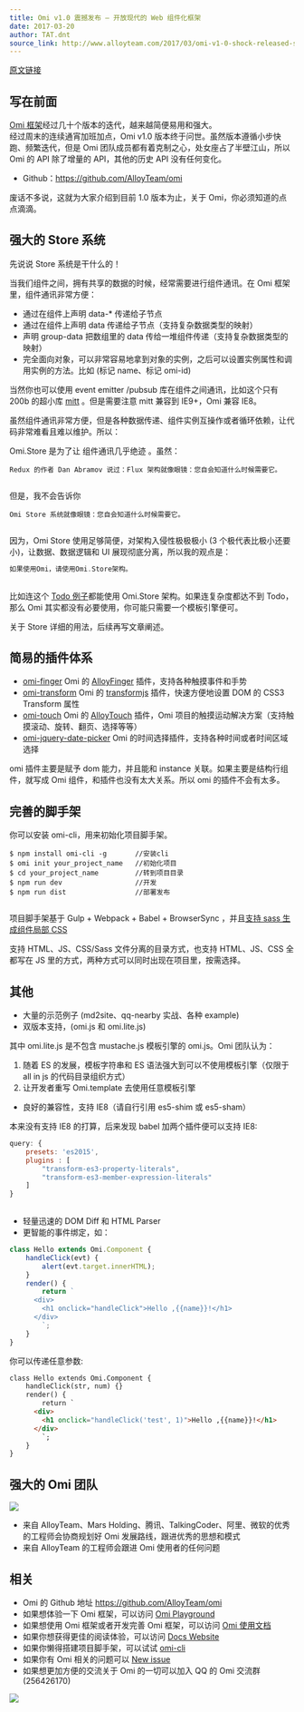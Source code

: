 ```yaml
---
title: Omi v1.0 震撼发布 – 开放现代的 Web 组件化框架
date: 2017-03-20
author: TAT.dnt
source_link: http://www.alloyteam.com/2017/03/omi-v1-0-shock-released-suffocating-web-component-framework/
---
```


<!-- {% raw %} - for jekyll -->

[原文链接](https://github.com/AlloyTeam/omi/blob/master/tutorial/omi-v1.0-release.md)

## 写在前面

[Omi 框架](https://github.com/AlloyTeam/omi)经过几十个版本的迭代，越来越简便易用和强大。  
经过周末的连续通宵加班加点，Omi v1.0 版本终于问世。虽然版本遵循小步快跑、频繁迭代，但是 Omi 团队成员都有着克制之心，处女座占了半壁江山，所以 Omi 的 API 除了增量的 API，其他的历史 API 没有任何变化。

-   Github：<https://github.com/AlloyTeam/omi>

废话不多说，这就为大家介绍到目前 1.0 版本为止，关于 Omi，你必须知道的点点滴滴。  

## 强大的 Store 系统

先说说 Store 系统是干什么的！

当我们组件之间，拥有共享的数据的时候，经常需要进行组件通讯。在 Omi 框架里，组件通讯非常方便：

-   通过在组件上声明 data-\* 传递给子节点
-   通过在组件上声明 data 传递给子节点（支持复杂数据类型的映射）
-   声明 group-data 把数组里的 data 传给一堆组件传递（支持复杂数据类型的映射）
-   完全面向对象，可以非常容易地拿到对象的实例，之后可以设置实例属性和调用实例的方法。比如 (标记 name、标记 omi-id)

当然你也可以使用 event emitter /pubsub 库在组件之间通讯，比如这个只有 200b 的超小库 [mitt](https://github.com/developit/mitt) 。但是需要注意 mitt 兼容到 IE9+，Omi 兼容 IE8。

虽然组件通讯非常方便，但是各种数据传递、组件实例互操作或者循环依赖，让代码非常难看且难以维护。所以：

Omi.Store 是为了让 组件通讯几乎绝迹 。虽然：

    Redux 的作者 Dan Abramov 说过：Flux 架构就像眼镜：您自会知道什么时候需要它。
     

但是，我不会告诉你

    Omi Store 系统就像眼镜：您自会知道什么时候需要它。
     

因为，Omi Store 使用足够简便，对架构入侵性极极极小 (3 个极代表比极小还要小)，让数据、数据逻辑和 UI 展现彻底分离，所以我的观点是：

```go
如果使用Omi，请使用Omi.Store架构。
 
```

比如连这个 [Todo 例子](https://github.com/AlloyTeam/omi/tree/master/example/todo-store)都能使用 Omi.Store 架构。如果连复杂度都达不到 Todo，那么 Omi 其实都没有必要使用，你可能只需要一个模板引擎便可。

关于 Store 详细的用法，后续再写文章阐述。

## 简易的插件体系

-   [omi-finger](https://github.com/AlloyTeam/omi/tree/master/plugins/omi-finger) Omi 的 [AlloyFinger](https://github.com/AlloyTeam/AlloyFinger) 插件，支持各种触摸事件和手势
-   [omi-transform](https://github.com/AlloyTeam/omi/tree/master/plugins/omi-transform) Omi 的 [transformjs](http://alloyteam.github.io/AlloyTouch/transformjs/) 插件，快速方便地设置 DOM 的 CSS3 Transform 属性
-   [omi-touch](https://github.com/AlloyTeam/omi/tree/master/plugins/omi-touch) Omi 的 [AlloyTouch](https://github.com/AlloyTeam/AlloyTouch) 插件，Omi 项目的触摸运动解决方案（支持触摸滚动、旋转、翻页、选择等等）
-   [omi-jquery-date-picker](https://github.com/AlloyTeam/omi/tree/master/plugins/omi-jquery-date-picker) Omi 的时间选择插件，支持各种时间或者时间区域选择

omi 插件主要是赋予 dom 能力，并且能和 instance 关联。如果主要是结构行组件，就写成 Omi 组件，和插件也没有太大关系。所以 omi 的插件不会有太多。

## 完善的脚手架

你可以安装 omi-cli，用来初始化项目脚手架。

    $ npm install omi-cli -g       //安装cli
    $ omi init your_project_name   //初始化项目
    $ cd your_project_name         //转到项目目录
    $ npm run dev                  //开发
    $ npm run dist                 //部署发布
     

项目脚手架基于 Gulp + Webpack + Babel + BrowserSync ，并且[支持 sass 生成组件局部 CSS](https://github.com/AlloyTeam/omi/blob/master/tutorial/webpack2-sass-support.md)

支持 HTML、JS、CSS/Sass 文件分离的目录方式，也支持 HTML、JS、CSS 全都写在 JS 里的方式，两种方式可以同时出现在项目里，按需选择。

## 其他

-   大量的示范例子 (md2site、qq-nearby 实战、各种 example)
-   双版本支持，(omi.js 和 omi.lite.js)

其中 omi.lite.js 是不包含 mustache.js 模板引擎的 omi.js。Omi 团队认为：

1. 随着 ES 的发展，模板字符串和 ES 语法强大到可以不使用模板引擎（仅限于 all in js 的代码目录组织方式）  
2. 让开发者重写 Omi.template 去使用任意模板引擎

-   良好的兼容性，支持 IE8（请自行引用 es5-shim 或 es5-sham）

本来没有支持 IE8 的打算，后来发现 babel 加两个插件便可以支持 IE8:

```javascript
query: {
    presets: 'es2015',
    plugins : [
        "transform-es3-property-literals",
        "transform-es3-member-expression-literals"
    ]
}
 
```

-   轻量迅速的 DOM Diff 和 HTML Parser
-   更智能的事件绑定，如：

```javascript
class Hello extends Omi.Component {
    handleClick(evt) {
        alert(evt.target.innerHTML);
    }
    render() {
        return `
      <div>
        <h1 onclick="handleClick">Hello ,{{name}}!</h1>
      </div>
        `;
    }
}
```

你可以传递任意参数:

```html
class Hello extends Omi.Component {
    handleClick(str, num) {}
    render() {
        return `
      <div>
        <h1 onclick="handleClick('test', 1)">Hello ,{{name}}!</h1>
      </div>
        `;
    }
}
```

## 强大的 Omi 团队

![](http://images2015.cnblogs.com/blog/105416/201703/105416-20170320095955971-1939070926.jpg)

-   来自 AlloyTeam、Mars Holding、腾讯、TalkingCoder、阿里、微软的优秀的工程师会协商规划好 Omi 发展路线，跟进优秀的思想和模式
-   来自 AlloyTeam 的工程师会跟进 Omi 使用者的任何问题

## 相关

-   Omi 的 Github 地址 <https://github.com/AlloyTeam/omi>
-   如果想体验一下 Omi 框架，可以访问 [Omi Playground](http://alloyteam.github.io/omi/example/playground/)
-   如果想使用 Omi 框架或者开发完善 Omi 框架，可以访问 [Omi 使用文档](https://github.com/AlloyTeam/omi/tree/master/docs#omi使用文档)
-   如果你想获得更佳的阅读体验，可以访问 [Docs Website](http://alloyteam.github.io/omi/website/docs.html)
-   如果你懒得搭建项目脚手架，可以试试 [omi-cli](https://github.com/AlloyTeam/omi/tree/master/cli)
-   如果你有 Omi 相关的问题可以 [New issue](https://github.com/AlloyTeam/omi/issues/new)
-   如果想更加方便的交流关于 Omi 的一切可以加入 QQ 的 Omi 交流群 (256426170)

![](http://images2015.cnblogs.com/blog/105416/201702/105416-20170208095745213-1049686133.png)


<!-- {% endraw %} - for jekyll -->